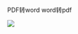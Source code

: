 # 

PDF转word  word转pdf

![](https://gitee.com/imgrep001/m1/raw/master/2021/04/01/20210401141844.png)